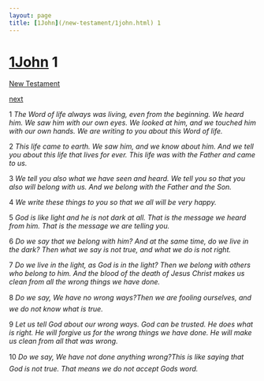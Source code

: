 ```yaml
---
layout: page
title: [1John](/new-testament/1john.html) 1
---
```


# [1John](/new-testament/1john.html) 1

[New Testament](/new-testament.html)


[next](/new-testament/1john/1john-2.html)

1 _The Word of life always was living, even from the beginning. We heard him. We saw him with our own eyes. We looked at him, and we touched him with our own hands. We are writing to you about this Word of life._

2 _This life came to earth. We saw him, and we know about him. And we tell you about this life that lives for ever. This life was with the Father and came to us._

3 _We tell you also what we have seen and heard. We tell you so that you also will belong with us. And we belong with the Father and the Son._

4 _We write these things to you so that we all will be very happy._

5 _God is like light and he is not dark at all. That is the message we heard from him. That is the message we are telling you._

6 _Do we say that we belong with him? And at the same time, do we live in the dark? Then what we say is not true, and what we do is not right._

7 _Do we live in the light, as God is in the light? Then we belong with others who belong to him. And the blood of the death of Jesus Christ makes us clean from all the wrong things we have done._

8 _Do we say, We have no wrong ways?Then we are fooling ourselves, and we do not know what is true._

9 _Let us tell God about our wrong ways. God can be trusted. He does what is right. He will forgive us for the wrong things we have done. He will make us clean from all that was wrong._

10 _Do we say, We have not done anything wrong?This is like saying that God is not true.  That means we do not accept Gods word._

